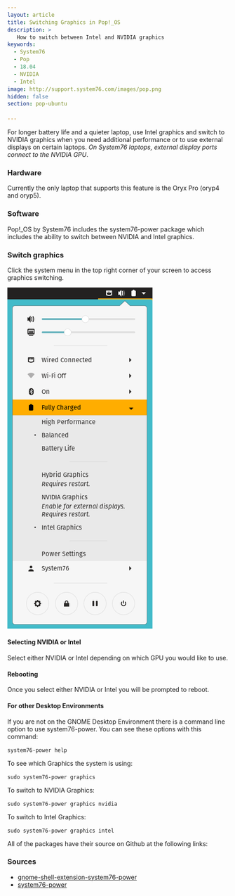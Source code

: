 ```yaml
---
layout: article
title: Switching Graphics in Pop!_OS
description: >
   How to switch between Intel and NVIDIA graphics
keywords:
  - System76
  - Pop
  - 18.04
  - NVIDIA
  - Intel
image: http://support.system76.com/images/pop.png
hidden: false
section: pop-ubuntu

---
```


For longer battery life and a quieter laptop, use Intel graphics and switch to NVIDIA graphics when you need additional performance or to use external displays on certain laptops. _On System76 laptops, external display ports connect to the NVIDIA GPU_.

### Hardware

Currently the only laptop that supports this feature is the Oryx Pro (oryp4 and oryp5).

### Software

Pop!_OS by System76 includes the system76-power package which includes the ability to switch between NVIDIA and Intel graphics.

### Switch graphics

Click the system menu in the top right corner of your screen to access graphics switching.

![Graphics](/images/graphics-switch-pop/system-menu.png)

#### Selecting NVIDIA or Intel

Select either NVIDIA or Intel depending on which GPU you would like to use.

#### Rebooting

Once you select either NVIDIA or Intel you will be prompted to reboot.

#### For other Desktop Environments

If you are not on the GNOME Desktop Environment there is a command line option to use system76-power. You can see these options with this command:

```
system76-power help
```

To see which Graphics the system is using:

```
sudo system76-power graphics
```

To switch to NVIDIA Graphics:

```
sudo system76-power graphics nvidia
```

To switch to Intel Graphics:

```
sudo system76-power graphics intel
```

All of the packages have their source on Github at the following links:


### Sources

 - [gnome-shell-extension-system76-power](https://github.com/pop-os/gnome-shell-extension-system76-power)
 - [system76-power](https://github.com/pop-os/system76-power)

